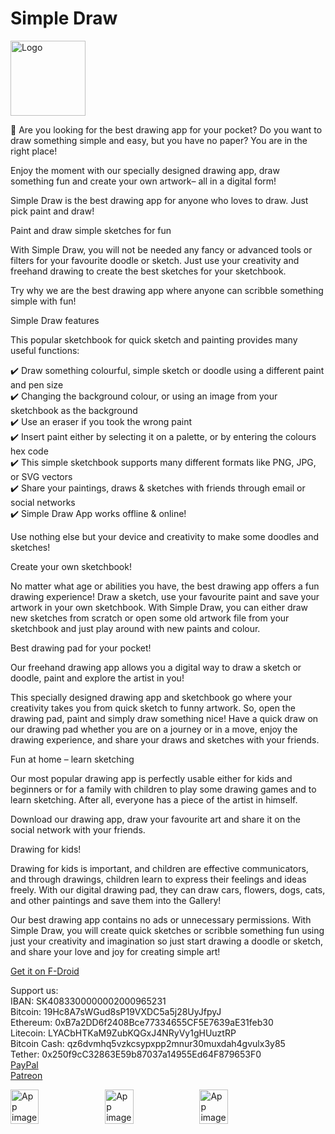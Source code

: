 # Simple Draw
<img alt="Logo" src="graphics/icon.png" width="120" />

🎨 Are you looking for the best drawing app for your pocket? Do you want to draw something simple and easy, but you have no paper? You are in the right place!

Enjoy the moment with our specially designed drawing app, draw something fun and create your own artwork– all in a digital form!

Simple Draw is the best drawing app for anyone who loves to draw. Just pick paint and draw!

Paint and draw simple sketches for fun

With Simple Draw, you will not be needed any fancy or advanced tools or filters for your favourite doodle or sketch. Just use your creativity and freehand drawing to create the best sketches for your sketchbook. 

Try why we are the best drawing app where anyone can scribble something simple with fun!  

Simple Draw features 

This popular sketchbook for quick sketch and painting provides many useful functions:

✔️	Draw something colourful, simple sketch or doodle using a different paint and pen size  
✔️	Changing the background colour, or using an image from your sketchbook as the background  
✔️	Use an eraser if you took the wrong paint  
✔️	Insert paint either by selecting it on a palette, or by entering the colours hex code  
✔️	This simple sketchbook supports many different formats like PNG, JPG, or SVG vectors  
✔️	Share your paintings, draws & sketches with friends through email or social networks  
✔️	Simple Draw App works offline & online!

Use nothing else but your device and creativity to make some doodles and sketches!

Create your own sketchbook! 

No matter what age or abilities you have, the best drawing app offers a fun drawing experience! Draw a sketch, use your favourite paint and save your artwork in your own sketchbook. With Simple Draw, you can either draw new sketches from scratch or open some old artwork file from your sketchbook and just play around with new paints and colour.

Best drawing pad for your pocket! 

Our freehand drawing app allows you a digital way to draw a sketch or doodle, paint and explore the artist in you!

This specially designed drawing app and sketchbook go where your creativity takes you from quick sketch to funny artwork. So, open the drawing pad, paint and simply draw something nice! Have a quick draw on our drawing pad whether you are on a journey or in a move, enjoy the drawing experience, and share your draws and sketches with your friends.
 
Fun at home – learn sketching 

Our most popular drawing app is perfectly usable either for kids and beginners or for a family with children to play some drawing games and to learn sketching. After all, everyone has a piece of the artist in himself. 

Download our drawing app, draw your favourite art and share it on the social network with your friends.

Drawing for kids! 

Drawing for kids is important, and children are effective communicators, and through drawings, children learn to express their feelings and ideas freely. With our digital drawing pad, they can draw cars, flowers, dogs, cats, and other paintings and save them into the Gallery! 

Our best drawing app contains no ads or unnecessary permissions. With Simple Draw, you will create quick sketches or scribble something fun using just your creativity and imagination so just start drawing a doodle or sketch, and share your love and joy for creating simple art!

<a href="https://f-droid.org/packages/com.simplemobiletools.draw.pro">Get it on F-Droid</a>

Support us:  
IBAN: SK4083300000002000965231  
Bitcoin: 19Hc8A7sWGud8sP19VXDC5a5j28UyJfpyJ  
Ethereum: 0xB7a2DD6f2408Bce77334655CF5E7639aE31feb30  
Litecoin: LYACbHTKaM9ZubKQGxJ4NRyVy1gHUuztRP  
Bitcoin Cash: qz6dvmhq5vzkcsypxpp2mnur30muxdah4gvulx3y85  
Tether: 0x250f9cC32863E59b87037a14955Ed64F879653F0  
<a href="https://paypal.me/SimpleMobileTools?country.x=SK&locale.x=en_US">PayPal</a>  
<a href="https://www.patreon.com/tiborkaputa">Patreon</a>

<div style="display:flex;">
<img alt="App image" src="fastlane/metadata/android/en-US/images/phoneScreenshots/1_en-US.jpeg" width="30%">
<img alt="App image" src="fastlane/metadata/android/en-US/images/phoneScreenshots/2_en-US.jpeg" width="30%">
<img alt="App image" src="fastlane/metadata/android/en-US/images/phoneScreenshots/3_en-US.jpeg" width="30%">
</div>

